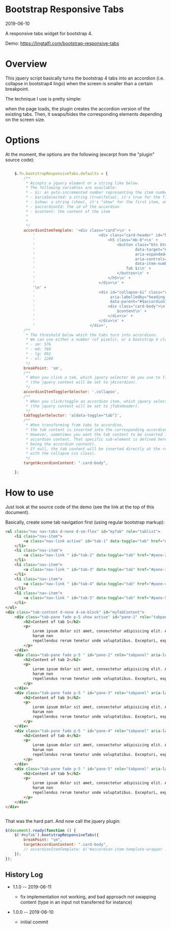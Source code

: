 Bootstrap Responsive Tabs
===============
2019-06-10


A responsive tabs widget for bootstrap 4.





Demo: https://lingtalfi.com/bootstrap-responsive-tabs



Overview
=============

This jquery script basically turns the bootstrap 4 tabs into an accordion (i.e. collapse in bootstrap4 lingo)
when the screen is smaller than a certain breakpoint.

The technique I use is pretty simple:

when the page loads, the plugin creates the accordion version of the existing tabs. Then, it swaps/hides the corresponding elements depending on the screen size. 



Options
==========

At the moment, the options are the following (excerpt from the "plugin" source code):


```js

    $.fn.bootstrapResponsiveTabs.defaults = {
        /**
         * Accepts a jquery element or a string like below.
         * The following variables are available:
         * - $i: an auto-incremented number representing the item number, starting at 1
         * - $ariaSelected: a string (true|false), it's true for the first item, and false for the others
         * - $show: a string (show), it's "show" for the first item, and empty for the others
         * - $accordionId: the id of the accordion
         * - $content: the content of the item
         *
         *
         */
        accordionItemTemplate: '<div class="card">\n' +
            '                            <div class="card-header" id="heading-$i">\n' +
            '                                <h5 class="mb-0">\n' +
            '                                    <button class="btn btn-link" data-toggle="collapse"\n' +
            '                                            data-target="#collapse-$i"\n' +
            '                                            aria-expanded="$ariaSelected"\n' +
            '                                            aria-controls="collapse-$i"\n' +
            '                                            data-item-number="$i">\n' +
            '                                        Tab $i\n' +
            '                                    </button>\n' +
            '                                </h5>\n' +
            '                            </div>\n' +
            '\n' +
            '                            <div id="collapse-$i" class="collapse $show"\n' +
            '                                 aria-labelledby="heading-$i"\n' +
            '                                 data-parent="#$accordionId">\n' +
            '                                <div class="card-body">\n' +
            '                                    $content\n' +
            '                                </div>\n' +
            '                            </div>\n' +
            '                        </div>',
        /**
         * The threshold below which the tabs turn into accordions.
         * We can use either a number (of pixels), or a bootstrap 4 class equivalent:
         * - sm: 576
         * - md: 768
         * - lg: 992
         * - xl: 1200
         */
        breakPoint: 'sm',
        /**
         * When you click a tab, which jquery selector do you use to find the corresponding accordion item
         * (the jquery context will be set to jAccordion).
         */
        accordionItemTogglerSelector: '.collapse',
        /**
         * When you click/toggle an accordion item, which jquery selector do you use to find the corresponding tab item
         * (the jquery context will be set to jTabsHeader).
         */
        tabTogglerSelector: 'a[data-toggle="tab"]',
        /**
         * When transforming from tabs to accordion,
         * the tab content is inserted into the corresponding accordion content.
         * However, sometimes you want the tab content to be inserted into a specific sub-element of the
         * accordion content. That specific sub-element is defined here: using a jquery selector (with the context
         * being the accordion content).
         * If null, the tab content will be inserted directly at the root of the accordion content (the element
         * with the collapse css class).
         */
        targetAccordionContent: ".card-body",

    };
```


How to use
=============

Just look at the source code of the demo (see the link at the top of this document).

Basically, create some tab navigation first (using regular bootstrap markup):


```html
<ul class="nav nav-tabs d-none d-sm-flex" id="myTab" role="tablist">
    <li class="nav-item">
        <a class="nav-link active" id="tab-1" data-toggle="tab" href="#pane-1" role="tab" aria-controls="#pane-1" aria-selected="true" data-item-number="1">Tab 1</a>
    </li>
    <li class="nav-item">
        <a class="nav-link " id="tab-2" data-toggle="tab" href="#pane-2" role="tab" aria-controls="#pane-2" aria-selected="false" data-item-number="2">Tab 2</a>
    </li>
    <li class="nav-item">
        <a class="nav-link " id="tab-3" data-toggle="tab" href="#pane-3" role="tab" aria-controls="#pane-3" aria-selected="false" data-item-number="3">Tab 3</a>
    </li>
    <li class="nav-item">
        <a class="nav-link " id="tab-4" data-toggle="tab" href="#pane-4" role="tab" aria-controls="#pane-4" aria-selected="false" data-item-number="4">Tab 4</a>
    </li>
    <li class="nav-item">
        <a class="nav-link " id="tab-5" data-toggle="tab" href="#pane-5" role="tab" aria-controls="#pane-5" aria-selected="false" data-item-number="5">Tab 5</a>
    </li>
</ul>
<div class="tab-content d-none d-sm-block" id="myTabContent">
    <div class="tab-pane fade p-5 show active" id="pane-1" role="tabpanel" aria-labelledby="tab-1">
        <h2>Content of tab 1</h2>
        <p>
            Lorem ipsum dolor sit amet, consectetur adipisicing elit. Animi cupiditate dicta
            harum non
            repellendus rerum tenetur unde voluptatibus. Excepturi, expedita!
        </p>
    </div>
    <div class="tab-pane fade p-5 " id="pane-2" role="tabpanel" aria-labelledby="tab-2">
        <h2>Content of tab 2</h2>
        <p>
            Lorem ipsum dolor sit amet, consectetur adipisicing elit. Animi cupiditate dicta
            harum non
            repellendus rerum tenetur unde voluptatibus. Excepturi, expedita!
        </p>
    </div>
    <div class="tab-pane fade p-5 " id="pane-3" role="tabpanel" aria-labelledby="tab-3">
        <h2>Content of tab 3</h2>
        <p>
            Lorem ipsum dolor sit amet, consectetur adipisicing elit. Animi cupiditate dicta
            harum non
            repellendus rerum tenetur unde voluptatibus. Excepturi, expedita!
        </p>
    </div>
    <div class="tab-pane fade p-5 " id="pane-4" role="tabpanel" aria-labelledby="tab-4">
        <h2>Content of tab 4</h2>
        <p>
            Lorem ipsum dolor sit amet, consectetur adipisicing elit. Animi cupiditate dicta
            harum non
            repellendus rerum tenetur unde voluptatibus. Excepturi, expedita!
        </p>
    </div>
    <div class="tab-pane fade p-5 " id="pane-5" role="tabpanel" aria-labelledby="tab-5">
        <h2>Content of tab 5</h2>
        <p>
            Lorem ipsum dolor sit amet, consectetur adipisicing elit. Animi cupiditate dicta
            harum non
            repellendus rerum tenetur unde voluptatibus. Excepturi, expedita!
        </p>
    </div>
</div>



```


That was the hard part.
And now call the jquery plugin:


```js
$(document).ready(function () {
    $('#myTab').bootstrapResponsiveTabs({
        breakPoint: "sm",
        targetAccordionContent: ".card-body",
        // accordionItemTemplate: $('#accordion-item-template-wrapper .card:first'),
    });
});
```





History Log
------------------
    
- 1.1.0 -- 2019-06-11

    - fix implementation not working, and bad approach not swapping content (type in an input not transferred for instance)

- 1.0.0 -- 2019-06-10

    - initial commit
    